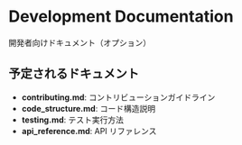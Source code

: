 # Development Documentation

開発者向けドキュメント（オプション）

## 予定されるドキュメント

- **contributing.md**: コントリビューションガイドライン
- **code_structure.md**: コード構造説明
- **testing.md**: テスト実行方法
- **api_reference.md**: API リファレンス
